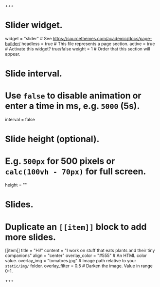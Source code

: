 +++
# Slider widget.
widget = "slider"  # See https://sourcethemes.com/academic/docs/page-builder/
headless = true  # This file represents a page section.
active = true  # Activate this widget? true/false
weight = 1  # Order that this section will appear.

# Slide interval.
# Use `false` to disable animation or enter a time in ms, e.g. `5000` (5s).
interval = false

# Slide height (optional).
# E.g. `500px` for 500 pixels or `calc(100vh - 70px)` for full screen.
height = ""

# Slides.
# Duplicate an `[[item]]` block to add more slides.


[[item]]
  title = "Hi!"
  content = "I work on stuff that eats plants and their tiny companions"
  align = "center"
  overlay_color = "#555"  # An HTML color value.
  overlay_img = "tomatoes.jpg"  # Image path relative to your `static/img/` folder.
  overlay_filter = 0.5  # Darken the image. Value in range 0-1.

+++

